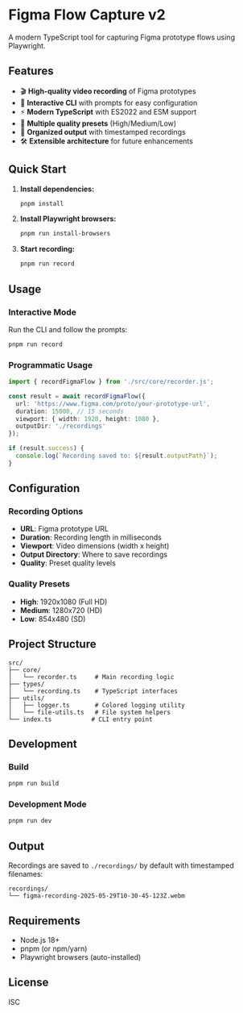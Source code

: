 # Figma Flow Capture v2

A modern TypeScript tool for capturing Figma prototype flows using Playwright.

## Features

- 🎬 **High-quality video recording** of Figma prototypes
- 🎯 **Interactive CLI** with prompts for easy configuration  
- ⚡ **Modern TypeScript** with ES2022 and ESM support
- 🎨 **Multiple quality presets** (High/Medium/Low)
- 📁 **Organized output** with timestamped recordings
- 🛠 **Extensible architecture** for future enhancements

## Quick Start

1. **Install dependencies:**
   ```bash
   pnpm install
   ```

2. **Install Playwright browsers:**
   ```bash
   pnpm run install-browsers
   ```

3. **Start recording:**
   ```bash
   pnpm run record
   ```

## Usage

### Interactive Mode
Run the CLI and follow the prompts:
```bash
pnpm run record
```

### Programmatic Usage
```typescript
import { recordFigmaFlow } from './src/core/recorder.js';

const result = await recordFigmaFlow({
  url: 'https://www.figma.com/proto/your-prototype-url',
  duration: 15000, // 15 seconds
  viewport: { width: 1920, height: 1080 },
  outputDir: './recordings'
});

if (result.success) {
  console.log(`Recording saved to: ${result.outputPath}`);
}
```

## Configuration

### Recording Options
- **URL**: Figma prototype URL
- **Duration**: Recording length in milliseconds
- **Viewport**: Video dimensions (width x height)
- **Output Directory**: Where to save recordings
- **Quality**: Preset quality levels

### Quality Presets
- **High**: 1920x1080 (Full HD)
- **Medium**: 1280x720 (HD)
- **Low**: 854x480 (SD)

## Project Structure

```
src/
├── core/
│   └── recorder.ts     # Main recording logic
├── types/
│   └── recording.ts    # TypeScript interfaces
├── utils/
│   ├── logger.ts       # Colored logging utility
│   └── file-utils.ts   # File system helpers
└── index.ts           # CLI entry point
```

## Development

### Build
```bash
pnpm run build
```

### Development Mode
```bash
pnpm run dev
```

## Output

Recordings are saved to `./recordings/` by default with timestamped filenames:
```
recordings/
└── figma-recording-2025-05-29T10-30-45-123Z.webm
```

## Requirements

- Node.js 18+
- pnpm (or npm/yarn)
- Playwright browsers (auto-installed)

## License

ISC
